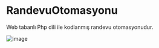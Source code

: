 # RandevuOtomasyonu
Web tabanlı Php dili ile kodlanmış randevu otomasyonudur.

![image](https://github.com/muratsurme/RandevuOtomasyonu/assets/141039922/3811c6eb-1f9d-4964-921b-6145ea328a91)


